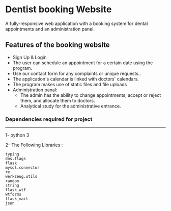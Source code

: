 # Dentist booking Website

A fully-responsive web application with a booking system for dental appointments and an administration panel.

## Features of the booking website

- Sign Up & Login
- The user can schedule an appointment for a certain date using the program.
- Use our contact form for any complaints or unique requests..
- The application's calendar is linked with doctors' calendars.
- The program makes use of static files and file uploads
- Administration panal:
  - The admin has the ability to change appointments, accept or reject them, and allocate them to doctors.
  - Analytical study for the administrative entrance.

### Dependencies required for project
<hr>
1- python 3 

2- The Following Libraries :
```
typing
dns.flags
flask
mysql.connector
re
werkzeug.utils
random
string
flask_wtf
wtforms
flask_mail
json
```